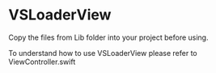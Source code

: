 # VSLoaderView
Copy the files from Lib folder into your project before using.

To understand how to use VSLoaderView please refer to ViewController.swift
